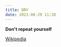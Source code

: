 ```yaml
---
title: DRY
date: 2021-08-29 11:28
---
```


**Don't repeat yourself**

[Wikipedia](https://en.wikipedia.org/wiki/Don%27t_repeat_yourself)

